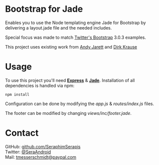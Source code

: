 Bootstrap for Jade
==================

Enables you to use the Node templating engine Jade for Bootstrap by delivering a layout.jade file and the needed includes.

Special focus was made to match [Twitter's Bootstrap][bootstrap] 3.0.3 examples.

This project uses existing work from [Andy Jarett][l1] and [Dirk Krause][l2]

Usage
==================
To use this project you'll need [**Express**][exp] & [**Jade**][jade]. Installation of all dependencies is handled via npm:

	npm install

Configuration can be done by modifying the *app.js* & *routes/index.js* files.

The footer can be modified by changing *views/inc/footer.jade*.

Contact
==================
GitHub: [github.com/SeraphimSerapis][github]  
Twitter: [@SeraAndroid][twitter]  
Mail: <tmesserschmidt@paypal.com>

[bootstrap]: http://twitter.github.com/bootstrap/
[github]: https://github.com/SeraphimSerapis
[twitter]: https://twitter.com/seraandroid
[l1]: http://www.andyjarrett.co.uk/blog/index.cfm/2011/12/21/layoutjade-for-Twitters-Bootstrap
[l2]: https://gist.github.com/1771035
[exp]: http://expressjs.com/guide.html
[jade]: http://jade-lang.com/

